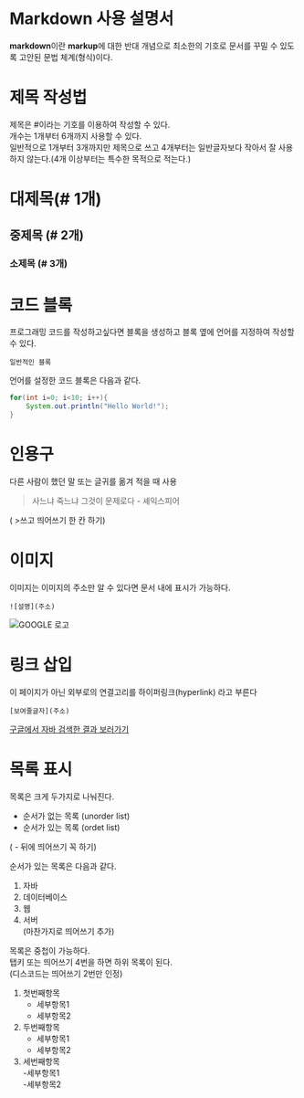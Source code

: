 # Markdown 사용 설명서

**markdown**이란 **markup**에 대한 반대 개념으로 최소한의 기호로 문서를 꾸밀 수 있도록 고안된 문법 체계(형식)이다.

# 제목 작성법

제목은 #이라는 기호를 이용하여 작성할 수 있다.  
개수는 1개부터 6개까지 사용할 수 있다.  
일반적으로 1개부터 3개까지만 제목으로 쓰고 4개부터는 일반글자보다 작아서 잘 사용하지 않는다.(4개 이상부터는 특수한 목적으로 적는다.)  
  
# 대제목(# 1개)
## 중제목 (# 2개)
### 소제목 (# 3개)

# 코드 블록

프로그래밍 코드를 작성하고싶다면 블록을 생성하고 블록 옆에 언어를 지정하여 작성할 수 있다.

```
일반적인 블록
```


언어를 설정한 코드 블록은 다음과 같다.

```java
for(int i=0; i<10; i++){
	System.out.println("Hello World!");
}
```

# 인용구

다른 사람이 했던 말 또는 글귀를 옮겨 적을 때 사용

> 사느냐 죽느냐 그것이 문제로다 - 셰익스피어

( >쓰고 띄어쓰기 한 칸 하기)

# 이미지

이미지는 이미지의 주소만 알 수 있다면 문서 내에 표시가 가능하다.

```
![설명](주소)
```

![GOOGLE 로고](https://image.rocketpunch.com/company/105846/khjeongbogyoyugweon_logo_1572925088.png?s=400x400&t=inside)


# 링크 삽입

이 페이지가 아닌 외부로의 연결고리를 하이퍼링크(hyperlink) 라고 부른다

```
[보여줄글자](주소)
```

[구글에서 자바 검색한 결과 보러가기](https://www.google.co.kr/search?q=%EC%9E%90%EB%B0%94&sca_esv=593031284&source=hp&ei=vESFZeO4Mprn2roP2vu--A8&iflsig=AO6bgOgAAAAAZYVSzNKiRELnTdvrtH2ER5eV2IxakcGA&oq=wkqk&gs_lp=Egdnd3Mtd2l6IgR3a3FrKgIIADIIEAAYgAQYsQMyCxAAGIAEGLEDGIMBMggQABiABBixAzILEAAYgAQYsQMYgwEyCBAAGIAEGLEDMgUQABiABDILEAAYgAQYsQMYgwEyBRAAGIAEMgUQABiABDIFEAAYgARIhxFQwAVYqQdwAXgAkAEAmAHoAaABsAaqAQUwLjIuMrgBA8gBAPgBAagCCsICChAAGAMYjwEY6gLCAgoQLhgDGI8BGOoCwgIEEAAYA8ICCxAuGIAEGLEDGIMBwgIREC4YgAQYsQMYgwEYxwEY0QPCAgsQLhiABBjHARivAcICBxAAGIAEGArCAgkQABiABBgKGCrCAg0QLhiABBjHARjRAxgKwgIEEC4YA8ICBxAuGIAEGArCAggQLhiABBixAw&sclient=gws-wiz)


# 목록 표시

목록은 크게 두가지로 나눠진다.  

- 순서가 없는 목록 (unorder list)
- 순서가 있는 목록 (ordet list)

( - 뒤에 띄어쓰기 꼭 하기)

순서가 있는 목록은 다음과 같다.  

1. 자바
2. 데이터베이스
3. 웹
4. 서버  
(마찬가지로 띄어쓰기 추가)

목록은 중첩이 가능하다.  
탭키 또는 띄어쓰기 4번을 하면 하위 목록이 된다.  
(디스코드는 띄어쓰기 2번만 인정)  

1. 첫번째항목  
	- 세부항목1
	- 세부항목2  
2. 두번째항목  
	- 세부항목1
	- 세부항목2  
3. 세번째항목  
    -세부항목1  
    -세부항목2  
	

    